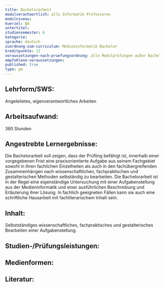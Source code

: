 ```yaml
---
title: Bachelorarbeit
modulverantwortlich: alle Informatik Professoren
modulniveau:
kuerzel: BA
untertitel:
studiensemester: 6
kategorie:
sprache: deutsch
zuordnung-zum-curriculum: Medieninformatik Bachelor
kreditpunkte: 12
voraussetzungen-nach-pruefungsordnung: alle Modulprüfungen außer Bachelorarbeit und Kolloquium bestanden
empfohlene-voraussetzungen: 
published: true
type: pm
---
```


## Lehrform/SWS:
Angeleitetes, eigenverantwortliches Arbeiten

## Arbeitsaufwand:
360 Stunden

## Angestrebte Lernergebnisse:
Die Bachelorarbeit soll zeigen, dass der Prüfling befähigt ist, innerhalb einer vorgegebenen Frist eine praxisorientierte Aufgabe aus seinem Fachgebiet sowohl in ihren fachlichen Einzelheiten als auch in den fachübergreifenden Zusammenhängen nach wissenschaftlichen, fachpraktischen und gestalterischen Methoden selbständig zu bearbeiten. Die Bachelorarbeit ist in der Regel eine eigenständige Untersuchung mit einer Aufgabenstellung aus der Medieninformatik und einer ausführlichen Beschreibung und Erläuterung ihrer Lösung. In fachlich geeigneten Fällen kann sie auch eine schriftliche Hausarbeit mit fachliterarischem Inhalt sein.

## Inhalt:
Selbstständiges wissenschaftliches, fachpraktisches und gestalterisches Bearbeiten einer Aufgabenstellung.

## Studien-/Prüfungsleistungen:


## Medienformen:


## Literatur:


